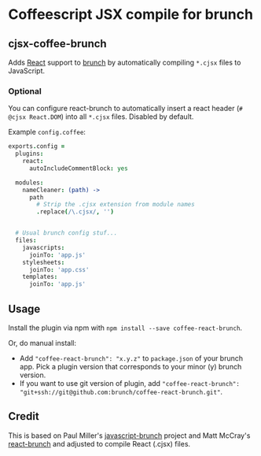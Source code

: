 # Coffeescript JSX compile for brunch

## cjsx-coffee-brunch
Adds [React](http://facebook.github.io/react) support to [brunch](http://brunch.io)
by automatically compiling `*.cjsx` files to JavaScript.

### Optional

You can configure react-brunch to automatically insert a react header
(`# @cjsx React.DOM`) into all `*.cjsx` files. Disabled by default.

Example `config.coffee`:

```coffeescript
exports.config =
  plugins:
    react:
      autoIncludeCommentBlock: yes

  modules:
    nameCleaner: (path) ->
      path
        # Strip the .cjsx extension from module names
        .replace(/\.cjsx/, '')


  # Usual brunch config stuf...
  files:
    javascripts:
      joinTo: 'app.js'
    stylesheets:
      joinTo: 'app.css'
    templates:
      joinTo: 'app.js'
```

## Usage
Install the plugin via npm with `npm install --save coffee-react-brunch`.

Or, do manual install:

* Add `"coffee-react-brunch": "x.y.z"` to `package.json` of your brunch app.
  Pick a plugin version that corresponds to your minor (y) brunch version.
* If you want to use git version of plugin, add
`"coffee-react-brunch": "git+ssh://git@github.com:brunch/coffee-react-brunch.git"`.

## Credit

This is based on Paul Miller's [javascript-brunch](https://github.com/brunch/javascript-brunch)
project and Matt McCray's [react-brunch](https://github.com/darthapo/react-brunch) and adjusted to compile React (.cjsx) files.

